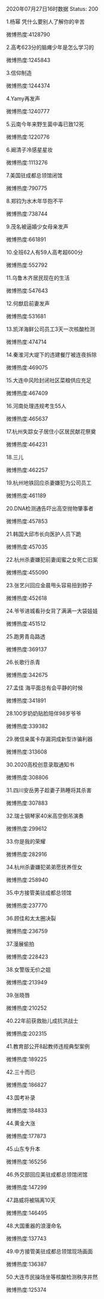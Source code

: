 2020年07月27日16时数据
Status: 200

1.杨幂 凭什么要别人了解你的辛苦

微博热度:4128790

2.高考623分的脑瘫少年是怎么学习的

微博热度:1245843

3.信仰制造

微博热度:1244374

4.Yamy再发声

微博热度:1240777

5.云南今年来野生菌中毒已致12死

微博热度:1220776

6.阚清子冷感星星妆

微博热度:1113276

7.美国驻成都总领馆闭馆

微博热度:790775

8.郑钧为水木年华抱不平

微博热度:738744

9.茂名被逼婚少女母亲发声

微博热度:661891

10.全班62人有59人高考超600分

微博热度:552792

11.乌鲁木齐居民现在的生活

微博热度:547643

12.何猷启前妻发声

微博热度:531681

13.凯洋海鲜公司员工3天一次核酸检测

微博热度:474714

14.秦淮河大堤下的违建餐厅被连夜拆除

微博热度:469075

15.大连中风险封闭社区菜粮供应充足

微博热度:467409

16.河南处理违规考生55人

微博热度:465637

17.杭州失踪女子居住小区居民献花祭奠

微博热度:464231

18.三儿

微博热度:462257

19.杭州地铁回应杀妻嫌犯为公司员工

微博热度:461189

20.DNA检测通告吓出高空抛物肇事者

微博热度:457853

21.韩国大邱市长向医护人员下跪

微博热度:457035

22.杭州杀妻嫌犯前妻闺蜜之女死亡旧案

微博热度:455090

23.张艺兴回应金晨甩头容易扭到脖子

微博热度:452618

24.爷爷进城看孙女背了满满一大袋娃娃

微博热度:451512

25.跑男青岛路透

微博热度:369137

26.长歌行杀青

微博热度:342675

27.孟佳 海平面总有会平静的时候

微博热度:341891

28.100岁奶奶贴脸陪伴98岁爷爷

微博热度:339382

29.微信亲属卡存漏洞成新型诈骗利器

微博热度:313608

30.2020高校创意录取通知书

微博热度:308806

31.四川安岳男子趁妻子熟睡将其杀害

微博热度:307883

32.瑞士钢琴家40米高空倒吊演奏

微博热度:299612

33.你是我的荣耀

微博热度:282916

34.杭州杀妻嫌犯弟弟愿抚养侄女

微博热度:258940

35.中方接管美驻成都总领馆

微博热度:237770

36.顾佳和太太圈决裂

微博热度:236759

37.漫展偷拍

微博热度:228423

38.女警版无价之姐

微博热度:213949

39.张晓唇

微博热度:210252

40.22年前获救胎儿成抗洪战士

微博热度:202315

41.教育部公开8起教师违规典型案例

微博热度:189225

42.三十而已

微博热度:186827

43.国考补录

微博热度:184833

44.黄金大涨

微博热度:177873

45.山东专升本

微博热度:165256

46.外交部回应美驻成都总领馆闭馆

微博热度:147299

47.路威将被隔离10天

微博热度:146495

48.大国重器的浪漫命名

微博热度:137743

49.中方接管美驻成都总领馆现场画面

微博热度:136387

50.大连市民操场坐等核酸检测秩序井然

微博热度:125374

